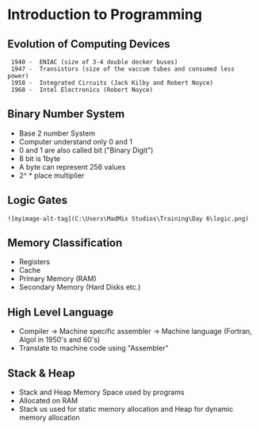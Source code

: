 # Introduction to Programming

## Evolution of Computing Devices

``` 
 1940 -  ENIAC (size of 3-4 double decker buses)
 1947 -  Transistors (size of the vaccum tubes and consumed less power)
 1958 -  Integrated Circuits (Jack Kilby and Robert Noyce)
 1968 -  Intel Electronics (Robert Noyce)
```
## Binary Number System

* Base 2 number System
* Computer understand only 0 and 1
* 0 and 1 are also called bit ("Binary Digit")
* 8 bit is 1byte
* A byte can represent 256 values
* 2^ * place multiplier 

## Logic Gates

``` ![myimage-alt-tag](C:\Users\MadMix Studios\Training\Day 6\logic.png) ```

## Memory Classification

* Registers
* Cache
* Primary Memory (RAM)
* Secondary Memory (Hard Disks etc.)

## High Level Language

* Compiler -> Machine specific assembler -> Machine language (Fortran, Algol in 1950's and 60's)
* Translate to machine code using "Assembler"

## Stack & Heap

* Stack and Heap Memory Space used by programs
* Allocated on RAM
* Stack us used for static memory allocation and Heap for dynamic memory allocation
